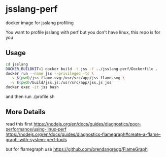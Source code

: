 # jsslang-perf
docker image for jsslang profiling

You want to profile jsslang with perf but you don't have linux, this repo is for you

## Usage

```sh
cd jsslang
DOCKER_BUILDKIT=1 docker build -t jss -f ../jsslang-perf/Dockerfile .
docker run --name jss --privileged -td \
  -v $(pwd)/jss-flame.svg:/usr/src/app/jss-flame.svg \
  -v $(pwd)/build/jss.js:/usr/src/app/jss.js jss
docker exec -it jss bash
```

and then run ./profile.sh

## More Details

read this first
https://nodejs.org/en/docs/guides/diagnostics/poor-performance/using-linux-perf
https://nodejs.org/en/docs/guides/diagnostics-flamegraph#create-a-flame-graph-with-system-perf-tools

but for flamegraph use https://github.com/brendangregg/FlameGraph
